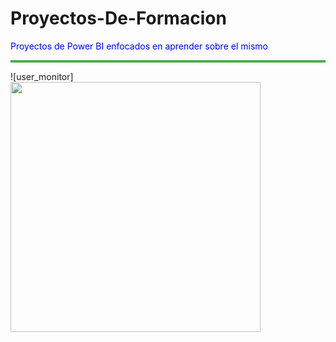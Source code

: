 # Proyectos-De-Formacion
<p style="color:blue"> Proyectos de Power BI enfocados en aprender sobre el mismo </p>
<hr style="border:none; height: 4px; background-color: 4CAF50;"/>
![user_monitor]
<img src="https://github.com/user-attachments/assets/0e84fca1-8ed4-4e92-b0f4-111116824acf" width="400"/>
